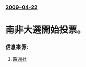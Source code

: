 ### [2009-04-22](/news/2009/04/22/index.md)

##### 
# 南非大選開始投票。




### 信息来源:

1. [路透社](http://uk.reuters.com/article/worldNews/idUKTRE53K6AM20090421)
